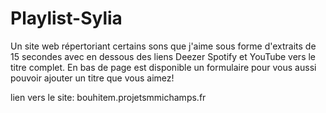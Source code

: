 # Playlist-Sylia
Un site web répertoriant certains sons que j'aime sous forme d'extraits de 15 secondes avec en dessous des liens Deezer Spotify et YouTube vers le titre complet. En bas de page est disponible un formulaire pour vous aussi pouvoir ajouter un titre que vous aimez!

lien vers le site: bouhitem.projetsmmichamps.fr
